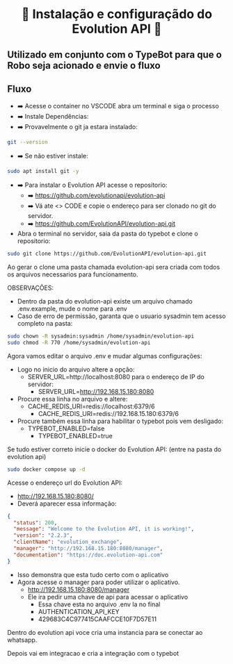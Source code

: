 <h1 align="center">🚀 Instalação e configuraçãdo do Evolution API 🚀</h1> 

## Utilizado em conjunto com o TypeBot para que o Robo seja acionado e envie o fluxo

## Fluxo

- ➡️ Acesse o container no VSCODE abra um terminal e siga o processo
- ➡️ Instale Dependências:
- ➡️ Provavelmente o git ja estara instalado:

```bash
git --version
```

- ➡️ Se não estiver instale:

```bash
sudo apt install git -y
```

- ➡️ Para instalar o Evolution API acesse o repositorio:
    - ➡️ https://github.com/evolutionapi/evolution-api
    - ➡️ Vá ate <> CODE e copie o endereço para ser clonado no git do servidor.
    - ➡️ https://github.com/EvolutionAPI/evolution-api.git
- Abra o terminal no servidor, saia da pasta do typebot e clone o repositorio:

```bash
sudo git clone https://github.com/EvolutionAPI/evolution-api.git
```

Ao gerar o clone uma pasta chamada evolution-api sera criada com todos os arquivos necessarios para funcionamento.

OBSERVAÇÕES:

- Dentro da pasta do evolution-api existe um arquivo chamado .env.example, mude o nome para .env
- Caso de erro de permissão, garanta que o usuario sysadmin tem acesso completo na pasta:

```bash
sudo chown -R sysadmin:sysadmin /home/sysadmin/evolution-api
sudo chmod -R 770 /home/sysadmin/evolution-api
```

Agora vamos editar o arquivo .env e mudar algumas configurações:

- Logo no inicio do arquivo altere a opção:
    - SERVER_URL=http://localhost:8080 para o endereço de IP do servidor:
        - SERVER_URL=http://192.168.15.180:8080
- Procure essa linha no arquivo e altere:
    - CACHE_REDIS_URI=redis://localhost:6379/6
        - CACHE_REDIS_URI=redis://192.168.15.180:6379/6
- Procure também essa linha para habilitar o typebot pois vem desligado:
    - TYPEBOT_ENABLED=false
        - TYPEBOT_ENABLED=true

Se tudo estiver correto inicie o docker do Evolution API: (entre na pasta do evolution api)

```bash
sudo docker compose up -d
```

Acesse o endereço url do Evolution API:

- http://192.168.15.180:8080/
- Deverá aparecer essa informação:

```json
{
  "status": 200,
  "message": "Welcome to the Evolution API, it is working!",
  "version": "2.2.3",
  "clientName": "evolution_exchange",
  "manager": "http://192.168.15.180:8080/manager",
  "documentation": "https://doc.evolution-api.com"
}
```
- Isso demonstra que esta tudo certo com o aplicativo
- Agora acesse o manager para poder utilizar o aplicativo.
    - http://192.168.15.180:8080/manager
    - Ele ira pedir uma chave de api para acessar o aplicativo
        - Essa chave esta no arquivo .env la no final
        - AUTHENTICATION_API_KEY
        - 429683C4C977415CAAFCCE10F7D57E11

Dentro do evolution api voce cria uma instancia para se conectar ao whatsapp.

Depois vai em integracao e cria a integração com o typebot